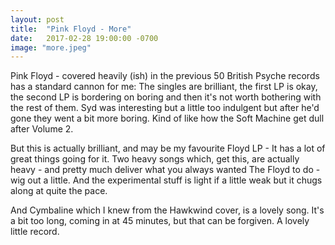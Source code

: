 ```yaml
---
layout: post
title:  "Pink Floyd - More"
date:   2017-02-28 19:00:00 -0700
image: "more.jpeg"
---
```


Pink Floyd - covered heavily (ish) in the previous 50 British Psyche records
has a standard cannon for me: The singles are brilliant, the first LP is okay,
the second LP is bordering on boring and then it's not worth bothering with
the rest of them. Syd was interesting but a little too indulgent but after he'd
gone they went a bit more boring. Kind of like how the Soft Machine get dull
after Volume 2.

But this is actually brilliant, and may be my favourite Floyd LP - It has a lot
of great things going for it. Two heavy songs which, get this, are actually
heavy - and pretty much deliver what you always wanted The Floyd to do - wig
out a little. And the experimental stuff is light if a little weak but it
chugs along at quite the pace.

And Cymbaline which I knew from the Hawkwind cover, is a lovely song. It's a bit
too long, coming in at 45 minutes, but that can be forgiven. A lovely little
record.
